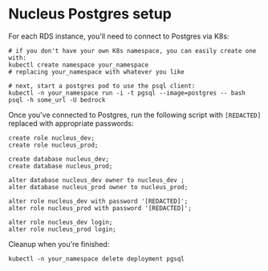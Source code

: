 # Nucleus Postgres setup

For each RDS instance, you'll need to connect to Postgres via K8s:

```
# if you don't have your own K8s namespace, you can easily create one with:
kubectl create namespace your_namespace
# replacing your_namespace with whatever you like

# next, start a postgres pod to use the psql client:
kubectl -n your_namespace run -i -t pgsql --image=postgres -- bash
psql -h some_url -U bedrock
```

Once you've connected to Postgres, run the following script with `[REDACTED]` replaced with appropriate passwords:

```
create role nucleus_dev;
create role nucleus_prod;

create database nucleus_dev;
create database nucleus_prod;

alter database nucleus_dev owner to nucleus_dev ;
alter database nucleus_prod owner to nucleus_prod;

alter role nucleus_dev with password '[REDACTED]';
alter role nucleus_prod with password '[REDACTED]';

alter role nucleus_dev login;
alter role nucleus_prod login;
```

Cleanup when you're finished:

```
kubectl -n your_namespace delete deployment pgsql
```
